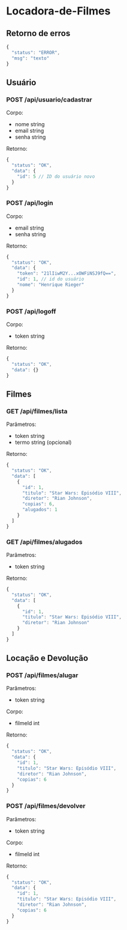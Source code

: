 # Locadora-de-Filmes

## Retorno de erros

```javascript
{
  "status": "ERROR",
  "msg": "texto"
}
```

## Usuário

### POST /api/usuario/cadastrar
Corpo:
* nome string
* email string
* senha string

Retorno:
```javascript
{
  "status": "OK",
  "data": {
    "id": 5 // ID do usuário novo
  }
}
```

### POST /api/login
Corpo:
* email string
* senha string

Retorno:
```javascript
{
  "status": "OK",
  "data": {
    "token": "21lIiwM2Y...xOWFiNSJ9fQ==",
    "id": 1, // id do usuário
    "nome": "Henrique Rieger"
  }
}
```

### POST /api/logoff
Corpo:
* token string

Retorno:
```javascript
{
  "status": "OK",
  "data": {}
}
```

## Filmes

### GET /api/filmes/lista
Parâmetros:
* token string
* termo string (opcional)

Retorno:
```javascript
{
  "status": "OK",
  "data": [
    {
      "id": 1,
      "titulo": "Star Wars: Episódio VIII",
      "diretor": "Rian Johnson",
      "copias": 6,
      "alugados": 1
    }
  ]
}
```

### GET /api/filmes/alugados
Parâmetros:
* token string

Retorno:
```javascript
{
  "status": "OK",
  "data": [
    {
      "id": 1,
      "titulo": "Star Wars: Episódio VIII",
      "diretor": "Rian Johnson"
    }
  ]
}
```

## Locação e Devolução

### POST /api/filmes/alugar
Parâmetros:
* token string

Corpo:
* filmeId int

Retorno:
```javascript
{
  "status": "OK",
  "data": {
    "id": 1,
    "titulo": "Star Wars: Episódio VIII",
    "diretor": "Rian Johnson",
    "copias": 6
  }
}
```

### POST /api/filmes/devolver
Parâmetros:
* token string

Corpo:
* filmeId int

Retorno:
```javascript
{
  "status": "OK",
  "data": {
    "id": 1,
    "titulo": "Star Wars: Episódio VIII",
    "diretor": "Rian Johnson",
    "copias": 6
  }
}
```
